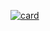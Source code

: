 [![card](https://github-readme-stats.vercel.app/api?username=Magual27&theme=default)](https://github.com/anuraghazra/github-readme-stats)
